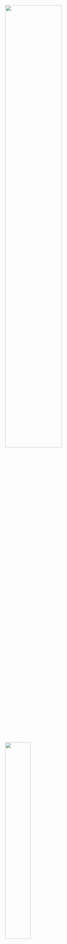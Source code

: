 <img src="https://github-readme-stats.vercel.app/api?username=Anolla&show_icons=true&theme=flag-indiat&include_all_commits=true&count_private=true&langs_count=true" width="60%" />

<img src="https://github-readme-stats.vercel.app/api/top-langs/?username=Anolla&layout=compact)](https://github.com/anuraghazra/github-readme-stats" width="40%" />
